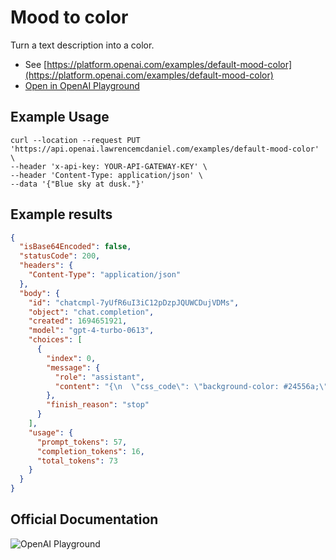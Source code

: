 # Mood to color

Turn a text description into a color.

- See [https://platform.openai.com/examples/default-mood-color](https://platform.openai.com/examples/default-mood-color)
- [Open in OpenAI Playground](https://platform.openai.com/playground/p/default-mood-color)

## Example Usage

```console
curl --location --request PUT 'https://api.openai.lawrencemcdaniel.com/examples/default-mood-color' \
--header 'x-api-key: YOUR-API-GATEWAY-KEY' \
--header 'Content-Type: application/json' \
--data '{"Blue sky at dusk."}'
```

## Example results

```json
{
  "isBase64Encoded": false,
  "statusCode": 200,
  "headers": {
    "Content-Type": "application/json"
  },
  "body": {
    "id": "chatcmpl-7yUfR6uI3iC12pDzpJQUWCDujVDMs",
    "object": "chat.completion",
    "created": 1694651921,
    "model": "gpt-4-turbo-0613",
    "choices": [
      {
        "index": 0,
        "message": {
          "role": "assistant",
          "content": "{\n  \"css_code\": \"background-color: #24556a;\"\n}"
        },
        "finish_reason": "stop"
      }
    ],
    "usage": {
      "prompt_tokens": 57,
      "completion_tokens": 16,
      "total_tokens": 73
    }
  }
}
```

## Official Documentation

![OpenAI Playground](https://raw.githubusercontent.com/FullStackWithLawrence/aws-openai/main/doc/img/examples/example-13-mood-color.png "OpenAI Playground")
